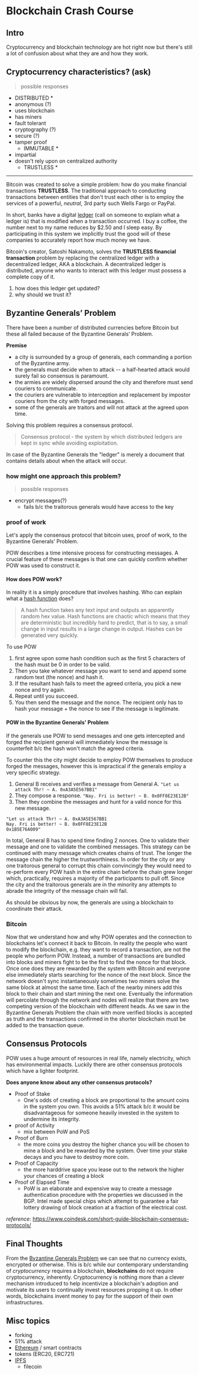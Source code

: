 # Blockchain Crash Course

## Intro

Cryptocurrency and blockchain technology are hot right now but there's still a lot of confusion about what they are and how they work.

## Cryptocurrency characteristics? (ask)
  > possible responses
  - DISTRIBUTED *
  - anonymous (?)
  - uses blockchain
  - has miners
  - fault tolerant
  - cryptography (?)
  - secure (?)
  - tamper proof
      - IMMUTABLE *
  - impartial
  - doesn't rely upon on centralized authority
      - TRUSTLESS *

-----

Bitcoin was created to solve a simple problem: how do you make financial transactions **TRUSTLESS**. The traditional approach to conducting transactions between entities that don't trust each other is to employ the services of a powerful, _neutral_, 3rd party such Wells Fargo or PayPal.

In short, banks have a digital [ledger](https://en.wikipedia.org/wiki/Ledger) (call on someone to explain what a ledger is) that is modified when a transaction occurred. I buy a coffee, the number next to my name reduces by $2.50 and I sleep easy. By participating in this system we implicitly trust the good will of these companies to accurately report how much money we have.

Bitcoin's creator, Satoshi Nakamoto, solves the **TRUSTLESS financial transaction** problem by replacing the centralized ledger with a decentralized ledger, AKA a blockchain. A decentralized ledger is distributed, anyone who wants to interact with this ledger must possess a complete copy of it.

1. how does this ledger get updated?
1. why should we trust it?

## Byzantine Generals’ Problem

There have been a number of distributed currencies before Bitcoin but these all failed because of the Byzantine Generals’ Problem.

**Premise**
- a city is surrounded by a group of generals, each commanding a portion of the Byzantine army.
- the generals must decide when to attack -- a half-hearted attack would surely fail so consensus is paramount.
- the armies are widely dispersed around the city and therefore must send couriers to communicate.
- the couriers are vulnerable to interception and replacement by impostor couriers from the city with forged messages.
- some of the generals are traitors and will not attack at the agreed upon time.

Solving this problem requires a consensus protocol.

> Consensus protocol - the system by which distributed ledgers are kept in sync while avoiding exploitation.

In case of the Byzantine Generals the "ledger" is merely a document that contains details about when the attack will occur.

### how might one approach this problem?
> possible responses
- encrypt messages(?)
    - fails b/c the traitorous generals would have access to the key

### proof of work
Let's apply the consensus protocol that bitcoin uses, proof of work, to the Byzantine Generals’ Problem.

POW describes a time intensive process for constructing messages. A crucial feature of these messages is that one can quickly confirm whether POW was used to construct it.


#### How does POW work?
In reality it is a simply procedure that involves hashing. Who can explain what a [hash function](https://en.wikipedia.org/wiki/Cryptographic_hash_function) does?

> A hash function takes any text input and outputs an apparently random hex value. Hash functions are chaotic which means that they are deterministic but incredibly hard to predict, that is to say, a small change in input results in a large change in output. Hashes can be generated very quickly.

To use POW
1. first agree upon some hash condition such as the first 5 characters of the hash must be 0 in order to be valid.
1. Then you take whatever message you want to send and append some random text (the nonce) and hash it.
1. If the resultant hash fails to meet the agreed criteria, you pick a new nonce and try again.
1. Repeat until you succeed.
1. You then send the message and the nonce. The recipient only has to hash your message + the nonce to see if the message is legitimate.

#### POW in the Byzantine Generals' Problem

If the generals use POW to send messages and one gets intercepted and forged the recipient general will immediately know the message is counterfeit b/c the hash won't match the agreed criteria.

To counter this the city might decide to employ POW themselves to produce forged the messages, however this is impractical if the generals employ a very specific strategy.

1. General B receives and verifies a message from General A. `"Let us attack Thr! ~ A. 0xA3A5E567BB1"`
1. They compose a response.  `"Nay. Fri is better! ~ B. 0x0FF8E23E12B" `
1. Then they combine the messages and hunt for a valid nonce for this new message.
```
"Let us attack Thr! ~ A. 0xA3A5E567BB1
Nay. Fri is better! ~ B. 0x0FF8E23E12B
0x1B5E76A009"
```
In total, General B has to spend time finding 2 nonces. One to validate their message and one to validate the combined messages. This strategy can be continued with many message which creates chains of trust. The longer the message chain the higher the trustworthiness. In order for the city or any one traitorous general to corrupt this chain convincingly they would need to re-perform every POW hash in the entire chain before the chain grew longer which, practically, requires a majority of the participants to pull off. Since the city and the traitorous generals are in the minority any attempts to abrade the integrity of the message chain will fail.

As should be obvious by now, the generals are using a blockchain to coordinate their attack.

### Bitcoin
Now that we understand how and why POW operates and the connection to blockchains let's connect it back to Bitcoin. In reality the people who want to modify the blockchain, e.g. they want to record a transaction, are not the people who perform POW. Instead, a number of transactions are bundled into blocks and miners fight to be the first to find the nonce for that block. Once one does they are rewarded by the system with Bitcoin and everyone else immediately starts searching for the nonce of the next block. Since the network doesn't sync instantaneously sometimes two miners solve the same block at almost the same time. Each of the nearby miners add this block to their chain and start mining the next one. Eventually the information will percolate through the network and nodes will realize that there are two competing version of the blockchain with different heads. As we saw in the Byzantine Generals Problem the chain with more verified blocks is accepted as truth and the transactions confirmed in the shorter blockchain must be added to the transaction queue.

## Consensus Protocols

POW uses a huge amount of resources in real life, namely electricity, which has environmental impacts. Luckily there are other consensus protocols which have a lighter footprint.

**Does anyone know about any other consensus protocols?**
* Proof of Stake
    - One's odds of creating a block are proportional to the amount coins in the system you own. This avoids a 51% attack b/c it would be disadvantageous for someone heavily invested in the system to undermine its integrity.
* proof of Activity
    - mix between PoW and PoS
* Proof of Burn
    - the more coins you destroy the higher chance you will be chosen to mine a block and be rewarded by the system. Over time your stake decays and you have to destroy more coin.
* Proof of Capacity
    - the more harddrive space you lease out to the network the higher your chances of creating a block
* Proof of Elapsed Time
    - PoW is an elaborate and expensive way to create a message authentication procedure with the properties we discussed in the BGP. Intel made special chips which attempt to guarantee a fair lottery drawing of block creation at a fraction of the electrical cost.

_reference_: https://www.coindesk.com/short-guide-blockchain-consensus-protocols/

## Final Thoughts
From the [Byzantine Generals Problem](https://en.wikipedia.org/wiki/Byzantine_fault_tolerance) we can see that no currency exists, encrypted or otherwise. This is b/c while our contemporary understanding of _cryptocurrency_ requires a blockchain, **blockchains** do not require cryptocurrency, inherently. Cryptocurrency is nothing more than a clever mechanism introduced to help incentivize a blockchain's adoption and motivate its users to continually invest resources propping it up. In other words, blockchains invent money to pay for the support of their own infrastructures.

## Misc topics
- forking
- 51% attack
- [Ethereum](https://www.ethereum.org/) / smart contracts
- tokens (ERC20, ERC721)
- [IPFS](https://ipfs.io/)
  - filecoin

